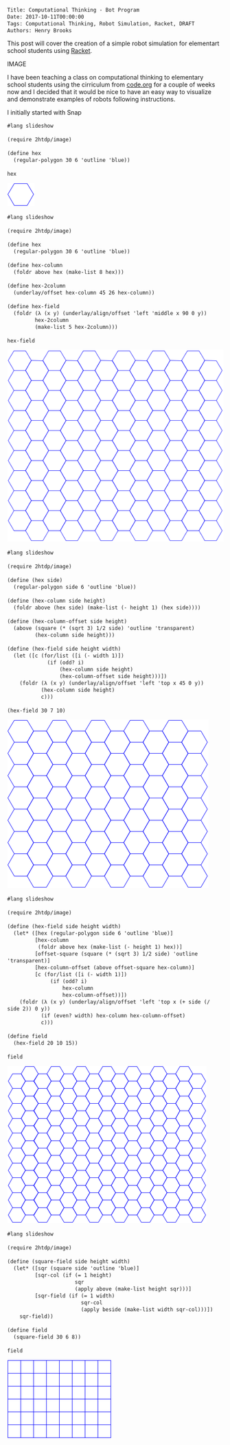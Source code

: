     Title: Computational Thinking - Bot Program
    Date: 2017-10-11T00:00:00
    Tags: Computational Thinking, Robot Simulation, Racket, DRAFT
    Authors: Henry Brooks

This post will cover the creation of a simple robot simulation for elementart school students using [Racket](https://racket-lang.org/).

IMAGE

<!-- more -->

I have been teaching a class on computational thinking to elementary school students using the cirriculum from [code.org](https://code.org/) for a couple of weeks now and I decided that it would be nice to have an easy way to visualize and demonstrate examples of robots following instructions.

I initially started with Snap

```racket
#lang slideshow

(require 2htdp/image)

(define hex
  (regular-polygon 30 6 'outline 'blue))
  
hex
```

![](/img/hexa.png)

```racket
#lang slideshow

(require 2htdp/image)

(define hex
  (regular-polygon 30 6 'outline 'blue))

(define hex-column
  (foldr above hex (make-list 8 hex)))

(define hex-2column
  (underlay/offset hex-column 45 26 hex-column))

(define hex-field
  (foldr (λ (x y) (underlay/align/offset 'left 'middle x 90 0 y))
         hex-2column
         (make-list 5 hex-2column)))

hex-field
```

![](/img/hexb.png)

```racket
#lang slideshow

(require 2htdp/image)

(define (hex side)
  (regular-polygon side 6 'outline 'blue))

(define (hex-column side height)
  (foldr above (hex side) (make-list (- height 1) (hex side))))

(define (hex-column-offset side height)
  (above (square (* (sqrt 3) 1/2 side) 'outline 'transparent)
         (hex-column side height)))

(define (hex-field side height width)
  (let ([c (for/list ([i (- width 1)])
             (if (odd? i)
                 (hex-column side height)
                 (hex-column-offset side height)))])
    (foldr (λ (x y) (underlay/align/offset 'left 'top x 45 0 y))
           (hex-column side height)
           c)))

(hex-field 30 7 10)
```

![](/img/hexc.png)

```racket
#lang slideshow

(require 2htdp/image)

(define (hex-field side height width)
  (let* ([hex (regular-polygon side 6 'outline 'blue)]
         [hex-column
          (foldr above hex (make-list (- height 1) hex))]
         [offset-square (square (* (sqrt 3) 1/2 side) 'outline 'transparent)]
         [hex-column-offset (above offset-square hex-column)]
         [c (for/list ([i (- width 1)])
              (if (odd? i)
                  hex-column
                  hex-column-offset))])
    (foldr (λ (x y) (underlay/align/offset 'left 'top x (+ side (/ side 2)) 0 y))
           (if (even? width) hex-column hex-column-offset)
           c)))

(define field
  (hex-field 20 10 15))

field
```

![](/img/hexd.png)

```racket
#lang slideshow

(require 2htdp/image)

(define (square-field side height width)
  (let* ([sqr (square side 'outline 'blue)]
         [sqr-col (if (= 1 height)
                      sqr
                      (apply above (make-list height sqr)))]
         [sqr-field (if (= 1 width)
                        sqr-col
                        (apply beside (make-list width sqr-col)))])
    sqr-field))

(define field
  (square-field 30 6 8))

field
```

![](/img/sqra.png)